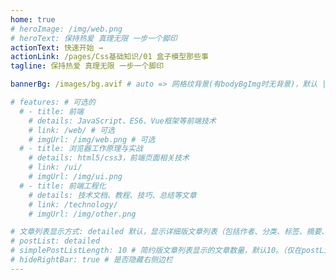 ```yaml
---
home: true
# heroImage: /img/web.png
# heroText: 保持热爱 真理无限 一步一个脚印
actionText: 快速开始 →
actionLink: /pages/Css基础知识/01 盒子模型那些事
tagline: 保持热爱 真理无限 一步一个脚印

bannerBg: /images/bg.avif # auto => 网格纹背景(有bodyBgImg时无背景)，默认 | none => 无 | '大图地址' | background: 自定义背景样式       提示：如发现文本颜色不适应你的背景时可以到palette.styl修改$bannerTextColor变量

# features: # 可选的
  # - title: 前端
    # details: JavaScript、ES6、Vue框架等前端技术
    # link: /web/ # 可选
    # imgUrl: /img/web.png # 可选
  # - title: 浏览器工作原理与实战
    # details: html5/css3，前端页面相关技术
    # link: /ui/
    # imgUrl: /img/ui.png
  # - title: 前端工程化
    # details: 技术文档、教程、技巧、总结等文章
    # link: /technology/
    # imgUrl: /img/other.png

# 文章列表显示方式: detailed 默认，显示详细版文章列表（包括作者、分类、标签、摘要、分页等）| simple => 显示简约版文章列表（仅标题和日期）| none 不显示文章列表
# postList: detailed
# simplePostListLength: 10 # 简约版文章列表显示的文章数量，默认10。（仅在postList设置为simple时生效）
# hideRightBar: true # 是否隐藏右侧边栏
---
```

